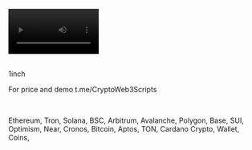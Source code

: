 <video src='https://github.com/user-attachments/assets/af29c85f-c07a-4ed7-8878-0884d2362c65' width=180/><video />
<br />





<br />
1inch

For price and demo
t.me/CryptoWeb3Scripts

<br />

Ethereum, Tron, Solana, BSC, Arbitrum, Avalanche, Polygon, Base, SUI, Optimism, Near, Cronos, Bitcoin, Aptos, TON, Cardano
Crypto, Wallet, Coins,
